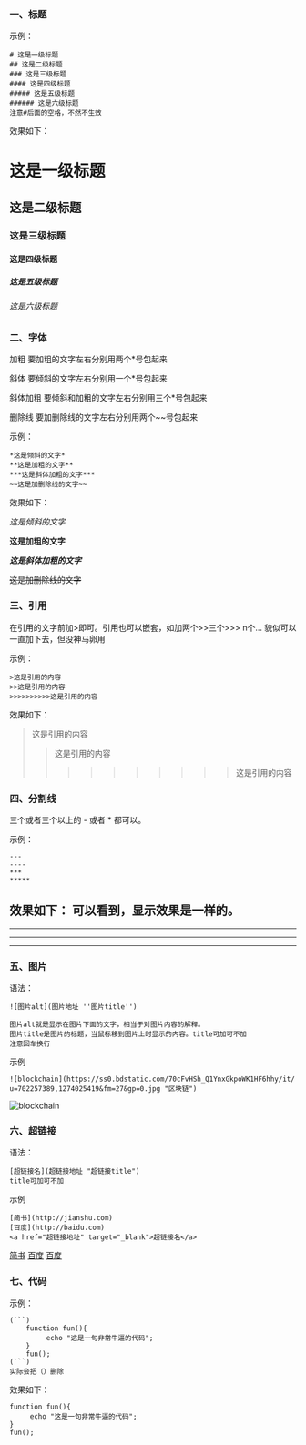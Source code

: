 ### 一、标题

示例：
```
# 这是一级标题
## 这是二级标题
### 这是三级标题
#### 这是四级标题
##### 这是五级标题
###### 这是六级标题
注意#后面的空格，不然不生效
```
效果如下：
# 这是一级标题
## 这是二级标题
### 这是三级标题
#### 这是四级标题
##### 这是五级标题
###### 这是六级标题

### 二、字体

加粗
要加粗的文字左右分别用两个*号包起来

斜体
要倾斜的文字左右分别用一个*号包起来

斜体加粗
要倾斜和加粗的文字左右分别用三个*号包起来

删除线
要加删除线的文字左右分别用两个~~号包起来

示例：
```
*这是倾斜的文字*
**这是加粗的文字**
***这是斜体加粗的文字***
~~这是加删除线的文字~~
```
效果如下：

*这是倾斜的文字*

**这是加粗的文字**

***这是斜体加粗的文字***

~~这是加删除线的文字~~

### 三、引用

在引用的文字前加>即可。引用也可以嵌套，如加两个>>三个>>>
n个...
貌似可以一直加下去，但没神马卵用

示例：
```
>这是引用的内容
>>这是引用的内容
>>>>>>>>>>这是引用的内容
```
效果如下：

>这是引用的内容
>>这是引用的内容
>>>>>>>>>>这是引用的内容

### 四、分割线
三个或者三个以上的 - 或者 * 都可以。

示例：
```
---
----
***
*****
```
效果如下：
可以看到，显示效果是一样的。
---
----
***
*****

### 五、图片

语法：
```
![图片alt](图片地址 ''图片title'')

图片alt就是显示在图片下面的文字，相当于对图片内容的解释。
图片title是图片的标题，当鼠标移到图片上时显示的内容。title可加可不加
注意回车换行
```

示例
```
![blockchain](https://ss0.bdstatic.com/70cFvHSh_Q1YnxGkpoWK1HF6hhy/it/
u=702257389,1274025419&fm=27&gp=0.jpg "区块链")
```
![blockchain](https://ss0.bdstatic.com/70cFvHSh_Q1YnxGkpoWK1HF6hhy/it/u=702257389,1274025419&fm=27&gp=0.jpg "区块链")

### 六、超链接

语法：
```
[超链接名](超链接地址 "超链接title")
title可加可不加
```

示例
```
[简书](http://jianshu.com)
[百度](http://baidu.com)
<a href="超链接地址" target="_blank">超链接名</a>
```
[简书](http://jianshu.com)
[百度](http://baidu.com)
<a href="http://baidu.com" target="_blank">百度</a>

### 七、代码

示例：
```
(```)
    function fun(){
         echo "这是一句非常牛逼的代码";
    }
    fun();
(```)
实际会把（）删除
```
效果如下：
```
function fun(){
     echo "这是一句非常牛逼的代码";
}
fun();
```
